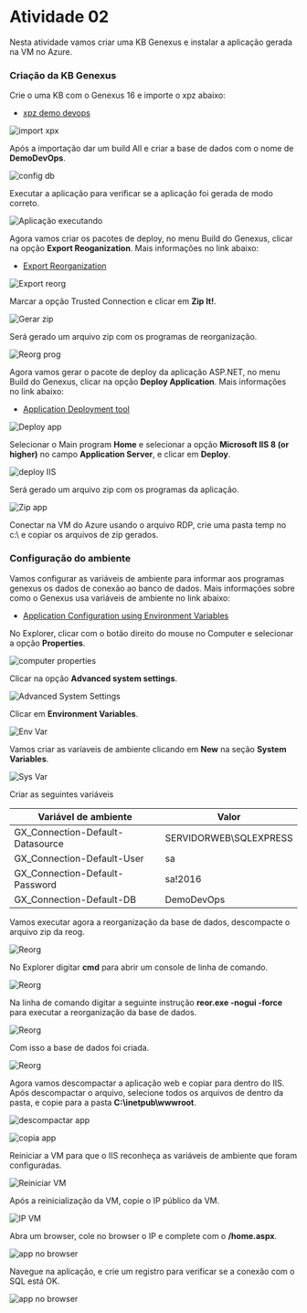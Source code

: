 # Atividade 02

Nesta atividade vamos criar uma KB Genexus e instalar a aplicação gerada na VM no Azure.

### Criação da KB Genexus

Crie o uma KB com o Genexus 16 e importe o xpz abaixo:

- [xpz demo devops](arquivos/HandsOnDevOPs.xpz)

![import xpx](../imagens/Kbgx1.png)

Após a importação dar um build All e criar a base de dados com o nome de **DemoDevOps**.

![config db](../imagens/Kbgx2.png)

Executar a aplicação para verificar se a aplicação foi gerada de modo correto.

![Aplicação executando](../imagens/Kbgx3.png)

Agora vamos criar os pacotes de deploy, no menu Build do Genexus, clicar na opção **Export Reoganization**. Mais informações no link abaixo:

- [Export Reorganization](https://wiki.genexus.com/commwiki/servlet/wiki?34476,Export+Reorganization)

![Export reorg](../imagens/Kbgx4.png)

Marcar a opção Trusted Connection e clicar em **Zip It!**.

![Gerar zip](../imagens/Kbgx5.png)

Será gerado um arquivo zip com os programas de reorganização.

![Reorg prog](../imagens/Kbgx6.png)

Agora vamos gerar o pacote de deploy da aplicação ASP.NET, no menu Build do Genexus, clicar na opção **Deploy Application**. Mais informações no link abaixo:

- [Application Deployment tool](https://wiki.genexus.com/commwiki/servlet/wiki?32092,Application+Deployment+tool)

![Deploy app](../imagens/Kbgx7.png)

Selecionar o Main program **Home** e selecionar a opção **Microsoft IIS 8 (or higher)** no campo **Application Server**, e clicar em **Deploy**.

![deploy IIS](../imagens/Kbgx8.png)

Será gerado um arquivo zip com os programas da aplicação.

![Zip app](../imagens/Kbgx9.png)

Conectar na VM do Azure usando o arquivo RDP, crie uma pasta temp no c:\ e copiar os arquivos de zip gerados.


### Configuração do ambiente

Vamos configurar as variáveis de ambiente para informar aos programas genexus os dados de conexão ao banco de dados. Mais informações sobre como o Genexus usa variáveis de ambiente no link abaixo:

- [Application Configuration using Environment Variables](https://wiki.genexus.com/commwiki/servlet/wiki?39459,Application+Configuration+using+Environment+Variables)

No Explorer, clicar com o botão direito do mouse no Computer e selecionar a opção **Properties**.

![computer properties](../imagens/Envvar1.png)

Clicar na opção **Advanced system settings**.

![Advanced System Settings](../imagens/Envvar2.png)

Clicar em **Environment Variables**.

![Env Var](../imagens/Envvar3.png)

Vamos criar as varíaveis de ambiente clicando em **New** na seção **System Variables**.

![Sys Var](../imagens/Envvar4.png)

Criar as seguintes variáveis

| Variável de ambiente | Valor |
| --- | --- |
| GX_Connection-Default-Datasource  | SERVIDORWEB\SQLEXPRESS  |
| GX_Connection-Default-User  | sa  |
| GX_Connection-Default-Password | sa!2016 |
| GX_Connection-Default-DB | DemoDevOps |

Vamos executar agora a reorganização da base de dados, descompacte o arquivo zip da reog.

![Reorg](../imagens/Envvar5.png)

No Explorer digitar **cmd** para abrir um console de linha de comando.

![Reorg](../imagens/Envvar6.png)

Na linha de comando digitar a seguinte instrução **reor.exe -nogui -force** para executar a reorganização da base de dados.

![Reorg](../imagens/Envvar8.png)

Com isso a base de dados foi criada.

![Reorg](../imagens/Envvar9.png)

Agora vamos descompactar a aplicação web e copiar para dentro do IIS. Após descompactar o arquivo, selecione todos os arquivos de dentro da pasta, e copie para a pasta **C:\inetpub\wwwroot**.

![descompactar app](../imagens/Envvar10.png)

![copia app](../imagens/Envvar11.png)

Reiniciar a VM para que o IIS reconheça as variáveis de ambiente que foram configuradas.

![Reiniciar VM](../imagens/Envvar12.png)

Após a reinicialização da VM, copie o IP público da VM.

![IP VM](../imagens/Envvar13.png)

Abra um browser, cole no browser o IP e complete com o **/home.aspx**.

![app no browser](../imagens/Envvar14.png)

Navegue na aplicação, e crie um registro para verificar se a conexão com o SQL está OK.

![app no browser](../imagens/Envvar15.png)
